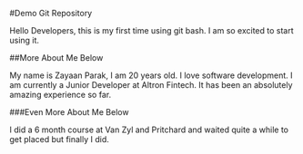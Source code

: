#Demo Git Repository

Hello Developers, this is my first time using git bash. I am so excited to start using it.

##More About Me Below

My name is Zayaan Parak, I am 20 years old. I love software development. I am currently a Junior Developer at Altron Fintech.
It has been an absolutely amazing experience so far.

###Even More About Me Below

I did a 6 month course at Van Zyl and Pritchard and waited quite a while to get placed but finally I did.

